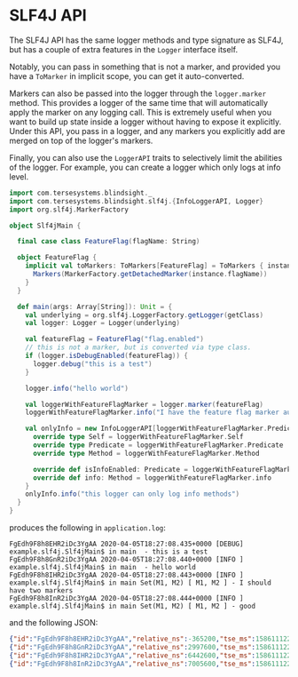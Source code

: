 # SLF4J API

The SLF4J API has the same logger methods and type signature as SLF4J, but has a couple of extra features in the `Logger` interface itself.

Notably, you can pass in something that is not a marker, and provided you have a `ToMarker` in implicit scope, you can get it auto-converted.

Markers can also be passed into the logger through the `logger.marker` method.  This provides a logger of the same time that will automatically apply the marker on any logging call.  This is extremely useful when you want to build up state inside a logger without having to expose it explicitly.  Under this API, you pass in a logger, and any markers you explicitly add are merged on top of the logger's markers.

Finally, you can also use the `LoggerAPI` traits to selectively limit the abilities of the logger.  For example, you can create a logger which only logs at info level. 

```scala
import com.tersesystems.blindsight._
import com.tersesystems.blindsight.slf4j.{InfoLoggerAPI, Logger}
import org.slf4j.MarkerFactory

object Slf4jMain {

  final case class FeatureFlag(flagName: String)

  object FeatureFlag {
    implicit val toMarkers: ToMarkers[FeatureFlag] = ToMarkers { instance =>
      Markers(MarkerFactory.getDetachedMarker(instance.flagName))
    }
  }

  def main(args: Array[String]): Unit = {
    val underlying = org.slf4j.LoggerFactory.getLogger(getClass)
    val logger: Logger = Logger(underlying)

    val featureFlag = FeatureFlag("flag.enabled")
    // this is not a marker, but is converted via type class.
    if (logger.isDebugEnabled(featureFlag)) {
      logger.debug("this is a test")
    }

    logger.info("hello world")

    val loggerWithFeatureFlagMarker = logger.marker(featureFlag)
    loggerWithFeatureFlagMarker.info("I have the feature flag marker automatically added!")

    val onlyInfo = new InfoLoggerAPI[loggerWithFeatureFlagMarker.Predicate, loggerWithFeatureFlagMarker.Method] {
      override type Self = loggerWithFeatureFlagMarker.Self
      override type Predicate = loggerWithFeatureFlagMarker.Predicate
      override type Method = loggerWithFeatureFlagMarker.Method

      override def isInfoEnabled: Predicate = loggerWithFeatureFlagMarker.isInfoEnabled
      override def info: Method = loggerWithFeatureFlagMarker.info
    }
    onlyInfo.info("this logger can only log info methods")
  }
}
```

produces the following in `application.log`:

```
FgEdh9F8h8EHR2iDc3YgAA 2020-04-05T18:27:08.435+0000 [DEBUG] example.slf4j.Slf4jMain$ in main  - this is a test
FgEdh9F8h8GnR2iDc3YgAA 2020-04-05T18:27:08.440+0000 [INFO ] example.slf4j.Slf4jMain$ in main  - hello world
FgEdh9F8h8IHR2iDc3YgAA 2020-04-05T18:27:08.443+0000 [INFO ] example.slf4j.Slf4jMain$ in main Set(M1, M2) [ M1, M2 ] - I should have two markers
FgEdh9F8h8InR2iDc3YgAA 2020-04-05T18:27:08.444+0000 [INFO ] example.slf4j.Slf4jMain$ in main Set(M1, M2) [ M1, M2 ] - good
```

and the following JSON:

```json
{"id":"FgEdh9F8h8EHR2iDc3YgAA","relative_ns":-365200,"tse_ms":1586111228435,"start_ms":null,"@timestamp":"2020-04-05T18:27:08.435Z","@version":"1","message":"this is a test","logger_name":"example.slf4j.Slf4jMain$","thread_name":"main","level":"DEBUG","level_value":10000}
{"id":"FgEdh9F8h8GnR2iDc3YgAA","relative_ns":2997600,"tse_ms":1586111228440,"start_ms":null,"@timestamp":"2020-04-05T18:27:08.440Z","@version":"1","message":"hello world","logger_name":"example.slf4j.Slf4jMain$","thread_name":"main","level":"INFO","level_value":20000}
{"id":"FgEdh9F8h8IHR2iDc3YgAA","relative_ns":6442600,"tse_ms":1586111228443,"start_ms":null,"@timestamp":"2020-04-05T18:27:08.443Z","@version":"1","message":"I should have two markers","logger_name":"example.slf4j.Slf4jMain$","thread_name":"main","level":"INFO","level_value":20000,"tags":["Set(M1, M2)","M1","M2"]}
{"id":"FgEdh9F8h8InR2iDc3YgAA","relative_ns":7005600,"tse_ms":1586111228444,"start_ms":null,"@timestamp":"2020-04-05T18:27:08.444Z","@version":"1","message":"good","logger_name":"example.slf4j.Slf4jMain$","thread_name":"main","level":"INFO","level_value":20000,"tags":["Set(M1, M2)","M1","M2"]}
```